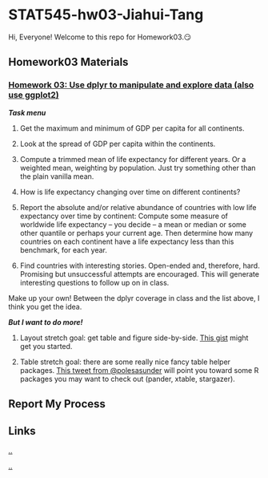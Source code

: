 
# STAT545-hw03-Jiahui-Tang

Hi, Everyone! Welcome to this repo for Homework03.:smirk:

## Homework03 Materials

### [Homework 03: Use dplyr to manipulate and explore data (also use ggplot2)](https://stat545.com/hw03_dplyr-and-more-ggplot2.html)

***Task menu*** 

1. Get the maximum and minimum of GDP per capita for all continents.

2. Look at the spread of GDP per capita within the continents.

3. Compute a trimmed mean of life expectancy for different years. Or a weighted mean, weighting by population. Just try something other than the plain vanilla mean.

4. How is life expectancy changing over time on different continents?

5. Report the absolute and/or relative abundance of countries with low life expectancy over time by continent: Compute some measure of worldwide life expectancy – you decide – a mean or median or some other quantile or perhaps your current age. Then determine how many countries on each continent have a life expectancy less than this benchmark, for each year.

6. Find countries with interesting stories. Open-ended and, therefore, hard. Promising but unsuccessful attempts are encouraged. This will generate interesting questions to follow up on in class.

Make up your own! Between the dplyr coverage in class and the list above, I think you get the idea.

***But I want to do more!***

1. Layout stretch goal: get table and figure side-by-side. [This gist](https://gist.github.com/jennybc/e9e9aba6ba18c72cec26) might get you started.

2. Table stretch goal: there are some really nice fancy table helper packages. [This tweet from @polesasunder](https://twitter.com/polesasunder/status/464132152347475968) will point you toward some R packages you may want to check out (pander, xtable, stargazer).

## Report My Process


## Links
[..](https://stackoverflow.com/questions/29375169/highlight-minimum-and-maximum-points-in-faceted-ggplot2-graph-in-r)

[..](https://stackoverflow.com/questions/3777174/plotting-two-variables-as-lines-using-ggplot2-on-the-same-graph)


